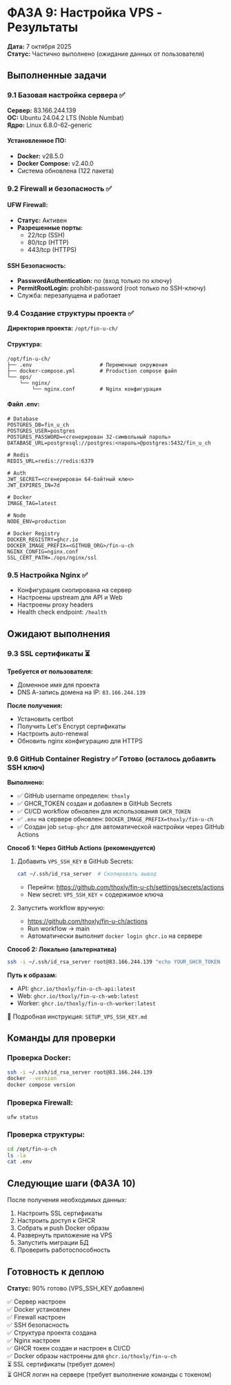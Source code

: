 # ФАЗА 9: Настройка VPS - Результаты

**Дата:** 7 октября 2025  
**Статус:** Частично выполнено (ожидание данных от пользователя)

## Выполненные задачи

### 9.1 Базовая настройка сервера ✅

**Сервер:** 83.166.244.139  
**ОС:** Ubuntu 24.04.2 LTS (Noble Numbat)  
**Ядро:** Linux 6.8.0-62-generic

#### Установленное ПО:

- **Docker:** v28.5.0
- **Docker Compose:** v2.40.0
- Система обновлена (122 пакета)

### 9.2 Firewall и безопасность ✅

#### UFW Firewall:

- **Статус:** Активен
- **Разрешенные порты:**
  - 22/tcp (SSH)
  - 80/tcp (HTTP)
  - 443/tcp (HTTPS)

#### SSH Безопасность:

- **PasswordAuthentication:** no (вход только по ключу)
- **PermitRootLogin:** prohibit-password (root только по SSH-ключу)
- Служба: перезапущена и работает

### 9.4 Создание структуры проекта ✅

**Директория проекта:** `/opt/fin-u-ch/`

#### Структура:

```
/opt/fin-u-ch/
├── .env                      # Переменные окружения
├── docker-compose.yml        # Production compose файл
└── ops/
    └── nginx/
        └── nginx.conf        # Nginx конфигурация
```

#### Файл .env:

```env
# Database
POSTGRES_DB=fin_u_ch
POSTGRES_USER=postgres
POSTGRES_PASSWORD=<сгенерирован 32-символьный пароль>
DATABASE_URL=postgresql://postgres:<пароль>@postgres:5432/fin_u_ch

# Redis
REDIS_URL=redis://redis:6379

# Auth
JWT_SECRET=<сгенерирован 64-байтный ключ>
JWT_EXPIRES_IN=7d

# Docker
IMAGE_TAG=latest

# Node
NODE_ENV=production

# Docker Registry
DOCKER_REGISTRY=ghcr.io
DOCKER_IMAGE_PREFIX=<GITHUB_ORG>/fin-u-ch
NGINX_CONFIG=nginx.conf
SSL_CERT_PATH=./ops/nginx/ssl
```

### 9.5 Настройка Nginx ✅

- Конфигурация скопирована на сервер
- Настроены upstream для API и Web
- Настроены proxy headers
- Health check endpoint: `/health`

## Ожидают выполнения

### 9.3 SSL сертификаты ⏳

**Требуется от пользователя:**

- Доменное имя для проекта
- DNS А-запись домена на IP: `83.166.244.139`

**После получения:**

- Установить certbot
- Получить Let's Encrypt сертификаты
- Настроить auto-renewal
- Обновить nginx конфигурацию для HTTPS

### 9.6 GitHub Container Registry ✅ Готово (осталось добавить SSH ключ)

**Выполнено:**

- ✅ GitHub username определен: `thoxly`
- ✅ GHCR_TOKEN создан и добавлен в GitHub Secrets
- ✅ CI/CD workflow обновлен для использования `GHCR_TOKEN`
- ✅ `.env` на сервере обновлен: `DOCKER_IMAGE_PREFIX=thoxly/fin-u-ch`
- ✅ Создан job `setup-ghcr` для автоматической настройки через GitHub Actions

**Способ 1: Через GitHub Actions (рекомендуется)**

1. Добавить `VPS_SSH_KEY` в GitHub Secrets:

   ```bash
   cat ~/.ssh/id_rsa_server  # Скопировать вывод
   ```

   - Перейти: https://github.com/thoxly/fin-u-ch/settings/secrets/actions
   - New secret: `VPS_SSH_KEY` = содержимое ключа

2. Запустить workflow вручную:
   - https://github.com/thoxly/fin-u-ch/actions
   - Run workflow → main
   - Автоматически выполнит `docker login ghcr.io` на сервере

**Способ 2: Локально (альтернатива)**

```bash
ssh -i ~/.ssh/id_rsa_server root@83.166.244.139 "echo YOUR_GHCR_TOKEN | docker login ghcr.io -u thoxly --password-stdin"
```

**Путь к образам:**

- API: `ghcr.io/thoxly/fin-u-ch-api:latest`
- Web: `ghcr.io/thoxly/fin-u-ch-web:latest`
- Worker: `ghcr.io/thoxly/fin-u-ch-worker:latest`

📝 Подробная инструкция: `SETUP_VPS_SSH_KEY.md`

## Команды для проверки

### Проверка Docker:

```bash
ssh -i ~/.ssh/id_rsa_server root@83.166.244.139
docker --version
docker compose version
```

### Проверка Firewall:

```bash
ufw status
```

### Проверка структуры:

```bash
cd /opt/fin-u-ch
ls -la
cat .env
```

## Следующие шаги (ФАЗА 10)

После получения необходимых данных:

1. Настроить SSL сертификаты
2. Настроить доступ к GHCR
3. Собрать и push Docker образы
4. Развернуть приложение на VPS
5. Запустить миграции БД
6. Проверить работоспособность

## Готовность к деплою

**Статус:** 90% готово (VPS_SSH_KEY добавлен)

✅ Сервер настроен  
✅ Docker установлен  
✅ Firewall настроен  
✅ SSH безопасность  
✅ Структура проекта создана  
✅ Nginx настроен  
✅ GHCR токен создан и настроен в CI/CD  
✅ Docker образы настроены для `ghcr.io/thoxly/fin-u-ch`  
⏳ SSL сертификаты (требует домен)  
⏳ GHCR логин на сервере (требует выполнение команды с токеном)
